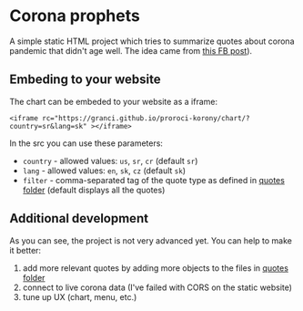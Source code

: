 # Corona prophets

A simple static HTML project which tries to summarize quotes about corona pandemic that didn't age well. The idea came from [this FB post](https://www.facebook.com/utheraptor/photos/a.238176063377369/914537269074575)).

## Embeding to your website
The chart can be embeded to your website as a iframe:

`<iframe rc="https://granci.github.io/proroci-korony/chart/?country=sr&lang=sk" ></iframe>`

In the src you can use these parameters:
 * `country` - allowed values: `us`, `sr`, `cr` (default `sr`)
 * `lang` - allowed values: `en`, `sk`, `cz` (default `sk`)
 * `filter` - comma-separated tag of the quote type as defined in [quotes folder](https://github.com/granci/proroci-korony/tree/main/chart/quotes) (default displays all the quotes)

## Additional development
As you can see, the project is not very advanced yet. You can help to make it better:
1. add more relevant quotes by adding more objects to the files in [quotes folder](https://github.com/granci/proroci-korony/tree/main/chart/quotes)
2. connect to live corona data (I've failed with CORS on the static website)
3. tune up UX (chart, menu, etc.)
